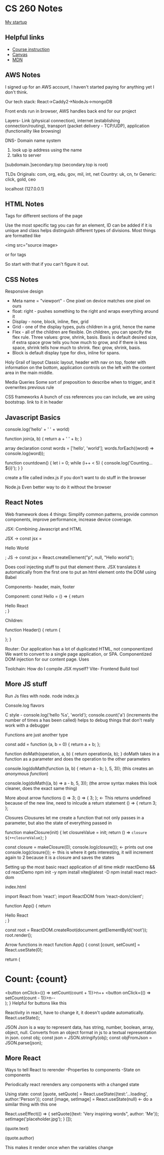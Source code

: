 # CS 260 Notes

[My startup](https://startup.srich260.click)

## Helpful links

- [Course instruction](https://github.com/webprogramming260)
- [Canvas](https://byu.instructure.com)
- [MDN](https://developer.mozilla.org)

## AWS Notes

I signed up for an AWS account, I haven't started paying for anything yet I don't think.

Our tech stack: React->Caddy2->NodeJs->mongoDB

Front ends run in browser, AWS handles back end for our project

Layers- Link (physical connection), internet (establishing connection/routing), transport (packet delivery - TCP/UDP), application (functionality like browsing)

DNS- Domain name system
1. look up ip address using the name
2. talks to server

[subdomain.]secondary.top (secondary.top is root)

TLDs
Originals: com, org, edu, gov, mil, int, net
Country: uk, cn, tv
Generic: click, gold, ceo

localhost (127.0.0.1)



## HTML Notes

Tags for different sections of the page

Use the most specific tag you can for an element, ID can be added if it is unique and class helps distinguish different types of divisions.
Most things are formatted like

<img src="source image>

or for tags
<main></main>

So start with that if you can't figure it out.

## CSS Notes

Responsive design
- Meta name = "viewport" - One pixel on device matches one pixel on ours
- float: right - pushes something to the right and wraps everything around it
- Display - none, block, inline, flex, grid
- Grid - one of the display types, puts children in a grid, hence the name
- Flex - all of the children are flexible. On children, you can specify the flex rule. Three values: grow, shrink, basis. Basis is default desired size, if extra space grow tells you how much to grow, and if there is less space, shrink tells how much to shrink. flex: grow, shrink, basis.
- Block is default display type for divs, inline for spans.

Holy Grail of layout
Classic layout, header with nav on top, footer with information on the bottom, application controls on the left with the content area in the main middle.

Media Queries
Some sort of preposition to describe when to trigger, and it overwrites previous rule

CSS frameworks
A bunch of css references you can include, we are using bootstrap.
link to it in header

## Javascript Basics

console.log('hello' + ' ' + world)

function join(a, b) {
  return a + ' ' + b;
}

array declaration
const words = ['hello', 'world'];
words.forEach((word) => console.log(word));
  
function countdown() {
  let i = 0;
  while (i++ < 5) {
    console.log('Counting... ${i}');
  }
}

create a file called index.js if you don't want to do stuff in the browser


Node.js
Even better way to do it without the browser

## React Notes
Web framework does 4 things: Simplify common patterns, provide common components, improve performance, increase device coverage.

JSX: Combining Javascript and HTML

JSX -> const jsx = <p>Hello World</p>;
JS -> const jsx = React.createElement("p", null, "Hello world");

Does cool injecting stuff to put that element there.
JSX translates it automatically from the first one to put an html element onto the DOM using Babel


Components- header, main, footer

Component:
const Hello = () => {
  return <div>Hello React</div>;
}

Children:

function Header() {
  return {
    <nav className="app-bar">
      <Link label="home"/>
      <Link label="users"/>
      <Link label="about"/>
    </nav>
  };
}

Router:
Our application has a lot of duplicated HTML, not componentized
We want to convert to a single page application, or SPA. Componentized DOM injection for our content page. Uses <BrowserRouter>

Toolchain:
How do I compile JSX myself? 
Vite- Frontend Build tool


## More JS stuff
Run Js files with node. node index.js

Console.log flavors

C style - console.log('hello %s', 'world');
console.count('a') (increments the number of times a has been called)
helps to debug things that don't really work with a debugger

Functions are just another type

const add = function (a, b = 0) {
  return a + b;
};

function doMath(operation, a, b) {
  return operation(a, b);
}
doMath takes in a function as a parameter and does the operation to the other parameters

console.log(doMath(function (a, b) { return a - b; }, 5, 3));
(this creates an *anonymous function*)

console.log(doMath((a, b) => a - b, 5, 3));
(the arrow syntax makes this look cleaner, does the exact same thing)

More about arrow functions
() => 3;
() => { 3; }; <- This returns undefined because of the new line, need to inlcude a return statement
() => { return 3; };

Closures
Clousures let me create a function that not only passes in a parameter, but also the state of everything passed in

function makeClosure(init) {
  let closureValue = init;
  return () => `closure ${++closureValue}`;
}

const closure = makeClosure(0);
console.log(closure()); <- prints out one
console.log(closure()); <- this is where it gets interesting, it will increment again to 2 because it is a closure and saves the states

Setting up the most basic react application of all time
mkdir reactDemo && cd reactDemo
npm init -y
npm install vite@latest -D
npm install react react-dom

index.html
<html lang="en">
  <body>
    <div id="root"></div>
    <script type="module" src="/index.jsx"></script>
  </body>
</html>


import React from 'react';
import ReactDOM from 'react-dom/client';

function App() {
  return <div>Hello React</div>;
}

const root = ReactDOM.createRoot(document.getElementById('root'));
root.render(<App />);

Arrow functions in react
function App() {
  const [count, setCount] = React.useState(0);

  return (
    <div>
      <h1>Count: {count}</h1>
      <button onClick={() => setCount(count + 1)}>n++</button>
      <button onClick={() => setCount(count - 1)}>n--</button>
    </div>
  );
}
Helpful for buttons like this

 Reactivity in react, have to change it, it doesn't update automatically. React.useState();

 JSON
 Json is a way to represent data, has string, number, boolean, array, object, null. Converts from an object format in js to a textual representation in json.
 const obj;
 const json = JSON.stringify(obj);
 const objFromJson = JSON.parse(json);


 ## More React

 Ways to tell React to rerender
 -Properties to components
 -State on components

Periodically react rerenders any components with a changed state

Using state:
const [quote, setQuote] = React.useState({test:'...loading', author:'Person'});
const [image, setImage] = React.useState(null)  <- do a similar thing with this one

React.useEffect(() => {
  setQuote({text: 'Very inspiring words", author: 'Me'});
  setImage('placeholder.jpg');
} []);

<p class="quote">(quote.text)</p>
<p class="quote">(quote.author)</p>

This makes it render once when the variables change



 

 

